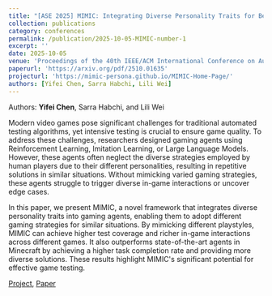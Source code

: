 ```yaml
---
title: "[ASE 2025] MIMIC: Integrating Diverse Personality Traits for Better Game Testing Using Large Language Model"
collection: publications
category: conferences
permalink: /publication/2025-10-05-MIMIC-number-1
excerpt: ''
date: 2025-10-05
venue: 'Proceedings of the 40th IEEE/ACM International Conference on Automated Software Engineering'
paperurl: 'https://arxiv.org/pdf/2510.01635'
projecturl: 'https://mimic-persona.github.io/MIMIC-Home-Page/'
authors: [Yifei Chen, Sarra Habchi, Lili Wei]
---
```


Authors: **Yifei Chen**, Sarra Habchi, and Lili Wei

Modern video games pose significant challenges for traditional automated testing algorithms, yet intensive testing is crucial to ensure game quality. To address these challenges, researchers designed gaming agents using Reinforcement Learning, Imitation Learning, or Large Language Models. However, these agents often neglect the diverse strategies employed by human players due to their different personalities, resulting in repetitive solutions in similar situations. Without mimicking varied gaming strategies, these agents struggle to trigger diverse in-game interactions or uncover edge cases. 

In this paper, we present MIMIC, a novel framework that integrates diverse personality traits into gaming agents, enabling them to adopt different gaming strategies for similar situations. By mimicking different playstyles, MIMIC can achieve higher test coverage and richer in-game interactions across different games. It also outperforms state-of-the-art agents in Minecraft by achieving a higher task completion rate and providing more diverse solutions. These results highlight MIMIC's significant potential for effective game testing.

[Project](https://mimic-persona.github.io/MIMIC-Home-Page/), [Paper](https://arxiv.org/pdf/2510.01635)